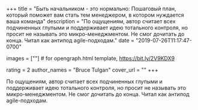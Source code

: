 
+++
title = "Быть начальником - это нормально: Пошаговый план, который поможет вам стать тем менеджером, в котором нуждается ваша команда"
description = "По ощущениям, автор считает всех подчиненных глупыми и поддерживает идею тотального контроля, но просит не называть это микро-менеджментом. Не смог дочитать до конца. Читал как антипод agile-подходам."
date = "2019-07-26T11:17:47-0700"

images = [""]  # for opengraph.html template, https://bit.ly/2V9KDX9

rating = 2
author_names = "Bruce Tulgan"
cover_url = ""
+++

По ощущениям, автор считает всех подчиненных глупыми и поддерживает идею тотального контроля, но просит не называть это микро-менеджментом. Не смог дочитать до конца. Читал как антипод agile-подходам.
